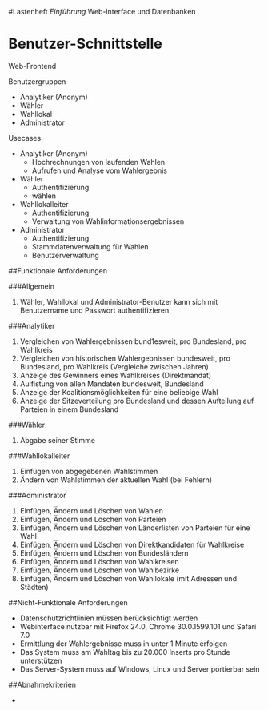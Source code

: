 #Lastenheft
*Einführung*
Web-interface und Datenbanken

# Benutzer-Schnittstelle
Web-Frontend

Benutzergruppen

- Analytiker (Anonym)
- Wähler
- Wahllokal
- Administrator

Usecases

- Analytiker (Anonym)
	- Hochrechnungen von laufenden Wahlen
	- Aufrufen und Analyse vom Wahlergebnis
- Wähler
	- Authentifizierung
	- wählen
- Wahllokalleiter
	- Authentifizierung
	- Verwaltung von Wahlinformationsergebnissen
- Administrator
	- Authentifizierung
	- Stammdatenverwaltung für Wahlen
	- Benutzerverwaltung


##Funktionale Anforderungen

###Allgemein
1. Wähler, Wahllokal und Administrator-Benutzer kann sich mit Benutzername und Passwort authentifizieren

###Analytiker

1. Vergleichen von Wahlergebnissen bund1esweit, pro Bundesland, pro Wahlkreis
2. Vergleichen von historischen Wahlergebnissen bundesweit, pro Bundesland, pro Wahlkreis (Vergleiche zwischen Jahren)
3. Anzeige des Gewinners eines Wahlkreises (Direktmandat)
4. Aulfistung von allen Mandaten bundesweit, Bundesland
5. Anzeige der Koalitionsmöglichkeiten für eine beliebige Wahl
6. Anzeige der Sitzeverteilung pro Bundesland und dessen Aufteilung auf Parteien in einem Bundesland

###Wähler
1. Abgabe seiner Stimme

###Wahllokalleiter
1. Einfügen von abgegebenen Wahlstimmen
2. Ändern von Wahlstimmen der aktuellen Wahl (bei Fehlern)

###Administrator
1. Einfügen, Ändern und Löschen von Wahlen
2. Einfügen, Ändern und Löschen von Parteien
3. Einfügen, Ändern und Löschen von Länderlisten von Parteien für eine Wahl
4. Einfügen, Ändern und Löschen von Direktkandidaten für Wahlkreise
5. Einfügen, Ändern und Löschen von Bundesländern
6. Einfügen, Ändern und Löschen von Wahlkreisen
7. Einfügen, Ändern und Löschen von Wahlbezirke
8. Einfügen, Ändern und Löschen von Wahllokale (mit Adressen und Städten)


##Nicht-Funktionale Anforderungen

- Datenschutzrichtlinien müssen berücksichtigt werden
- Webinterface nutzbar mit Firefox 24.0, Chrome 30.0.1599.101 und Safari 7.0
- Ermittlung der Wahlergebnisse muss in unter 1 Minute erfolgen
- Das System muss am Wahltag bis zu 20.000 Inserts pro Stunde unterstützen
- Das Server-System muss auf Windows, Linux und Server portierbar sein

##Abnahmekriterien

- 